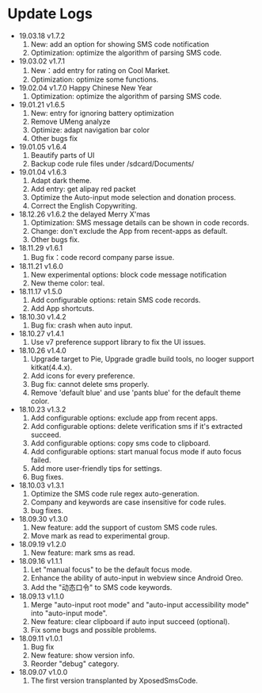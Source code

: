 # Update Logs
- 19.03.18 v1.7.2
  1. New: add an option for showing SMS code notification
  2. Optimization: optimize the algorithm of parsing SMS code.
- 19.03.02 v1.7.1
  1. New：add entry for rating on Cool Market.
  2. Optimization: optimize some functions.
- 19.02.04 v1.7.0 Happy Chinese New Year
  1. Optimization: optimize the algorithm of parsing SMS code.
- 19.01.21 v1.6.5
  1. New: entry for ignoring battery optimization
  2. Remove UMeng analyze
  3. Optimize: adapt navigation bar color
  4. Other bugs fix
- 19.01.05 v1.6.4
  1. Beautify parts of UI
  2. Backup code rule files under /sdcard/Documents/
- 19.01.04 v1.6.3
  1. Adapt dark theme.
  2. Add entry: get alipay red packet
  3. Optimize the Auto-input mode selection and donation process.
  4. Correct the English Copywriting.
- 18.12.26 v1.6.2 the delayed Merry X'mas
  1. Optimization: SMS message details can be shown in code records.
  2. Change: don't exclude the App from recent-apps as default.
  3. Other bugs fix.
- 18.11.29 v1.6.1
  1. Bug fix：code record company parse issue.
- 18.11.21 v1.6.0
  1. New experimental options: block code message notification
  2. New theme color: teal.
- 18.11.17 v1.5.0
  1. Add configurable options: retain SMS code records.
  2. Add App shortcuts.
- 18.10.30 v1.4.2
  1. Bug fix: crash when auto input.
- 18.10.27 v1.4.1
  1. Use v7 preference support library to fix the UI issues.
- 18.10.26 v1.4.0
  1. Upgrade target to Pie, Upgrade gradle build tools, no looger support kitkat(4.4.x).
  2. Add icons for every preference.
  3. Bug fix: cannot delete sms properly.
  4. Remove 'default blue' and use 'pants blue' for the default theme color.
- 18.10.23 v1.3.2
  1. Add configurable options: exclude app from recent apps.
  2. Add configurable options: delete verification sms if it's extracted succeed.
  3. Add configurable options: copy sms code to clipboard.
  4. Add configurable options: start manual focus mode if auto focus failed.
  5. Add more user-friendly tips for settings.
  6. Bug fixes.
- 18.10.03 v1.3.1
  1. Optimize the SMS code rule regex auto-generation.
  2. Company and keywords are case insensitive for code rules.
  3. bug fixes.
- 18.09.30 v1.3.0
  1. New feature: add the support of custom SMS code rules.
  2. Move mark as read to experimental group.
- 18.09.19 v1.2.0
  1. New feature: mark sms as read.
- 18.09.16 v1.1.1
  1. Let "manual focus" to be the default focus mode.
  2. Enhance the ability of auto-input in webview since Android Oreo.
  3. Add the "动态口令" to SMS code keywords.
- 18.09.13 v1.1.0
  1. Merge "auto-input root mode" and "auto-input accessibility mode" into "auto-input mode".
  2. New feature: clear clipboard if auto input succeed (optional).
  3. Fix some bugs and possible problems.
- 18.09.11 v1.0.1
  1. Bug fix
  2. New feature: show version info.
  3. Reorder "debug" category.
- 18.09.07 v1.0.0
  1. The first version transplanted by XposedSmsCode.